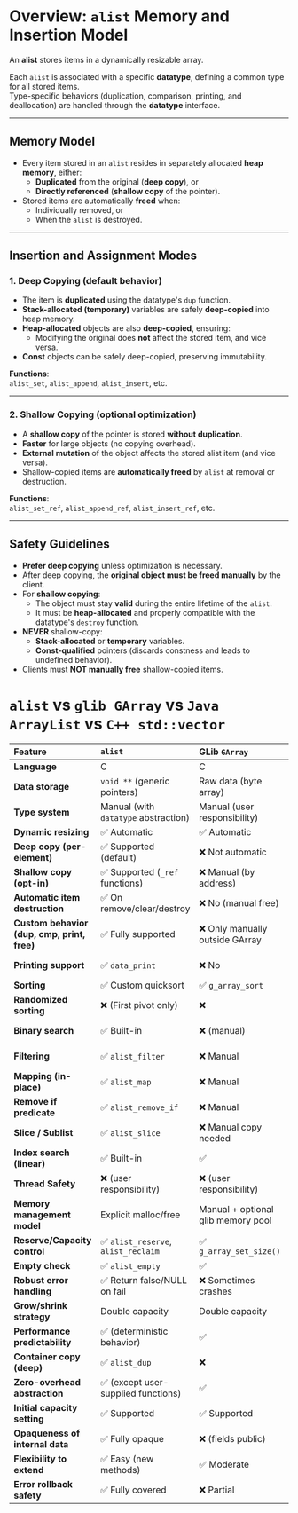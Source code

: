 # Overview: `alist` Memory and Insertion Model

An **alist** stores items in a dynamically resizable array.

Each `alist` is associated with a specific **datatype**, defining a common type for all stored items.  
Type-specific behaviors (duplication, comparison, printing, and deallocation) are handled through the **datatype** interface.

---

## Memory Model

- Every item stored in an `alist` resides in separately allocated **heap memory**, either:
  - **Duplicated** from the original (**deep copy**), or
  - **Directly referenced** (**shallow copy** of the pointer).
- Stored items are automatically **freed** when:
  - Individually removed, or
  - When the `alist` is destroyed.

---

## Insertion and Assignment Modes

### 1. Deep Copying (default behavior)
- The item is **duplicated** using the datatype's `dup` function.
- **Stack-allocated (temporary)** variables are safely **deep-copied** into heap memory.
- **Heap-allocated** objects are also **deep-copied**, ensuring:
  - Modifying the original does **not** affect the stored item, and vice versa.
- **Const** objects can be safely deep-copied, preserving immutability.

**Functions**:  
`alist_set`, `alist_append`, `alist_insert`, etc.

---

### 2. Shallow Copying (optional optimization)
- A **shallow copy** of the pointer is stored **without duplication**.
- **Faster** for large objects (no copying overhead).
- **External mutation** of the object affects the stored alist item (and vice versa).
- Shallow-copied items are **automatically freed** by `alist` at removal or destruction.

**Functions**:  
`alist_set_ref`, `alist_append_ref`, `alist_insert_ref`, etc.

---

## Safety Guidelines

- **Prefer deep copying** unless optimization is necessary.
- After deep copying, the **original object must be freed manually** by the client.
- For **shallow copying**:
  - The object must stay **valid** during the entire lifetime of the `alist`.
  - It must be **heap-allocated** and properly compatible with the datatype's `destroy` function.
- **NEVER** shallow-copy:
  - **Stack-allocated** or **temporary** variables.
  - **Const-qualified** pointers (discards constness and leads to undefined behavior).
- Clients must **NOT manually free** shallow-copied items.





# `alist` vs `glib GArray` vs `Java ArrayList` vs `C++ std::vector`

| Feature | **`alist`** | **GLib `GArray`** | **Java `ArrayList`** | **C++ `std::vector`** |
|:--------|:----------------|:------------------|:---------------------|:---------------------|
| **Language** | C | C | Java | C++ |
| **Data storage** | `void **` (generic pointers) | Raw data (byte array) | Typed objects | Typed objects (template) |
| **Type system** | Manual (with `datatype` abstraction) | Manual (user responsibility) | Strong, with Generics | Strong, with Templates |
| **Dynamic resizing** | ✅ Automatic | ✅ Automatic | ✅ Automatic | ✅ Automatic |
| **Deep copy (per-element)** | ✅ Supported (default) | ❌ Not automatic | ❌ No (always shallow) | ❌ No (always shallow) |
| **Shallow copy (opt-in)** | ✅ Supported (`_ref` functions) | ❌ Manual (by address) | ✅ Always shallow | ✅ Always shallow |
| **Automatic item destruction** | ✅ On remove/clear/destroy | ❌ No (manual free) | ❌ (GC handles) | ✅ (via RAII if smart pointers) |
| **Custom behavior (dup, cmp, print, free)** | ✅ Fully supported | ❌ Only manually outside GArray | ❌ | ❌ |
| **Printing support** | ✅ `data_print` | ❌ No | ✅ `toString()` | ✅ (`operator<<` if user defines) |
| **Sorting** | ✅ Custom quicksort | ✅ `g_array_sort` | ✅ `Collections.sort()` | ✅ `std::sort` |
| **Randomized sorting** | ❌ (First pivot only) | ❌ | ✅ (Timsort) | ✅ (Introsort) |
| **Binary search** | ✅ Built-in | ❌ (manual) | ❌ (manual `Collections.binarySearch()`) | ✅ (`std::binary_search`) |
| **Filtering** | ✅ `alist_filter` | ❌ Manual | ✅ (Streams API) | ✅ (Ranges / Algorithms) |
| **Mapping (in-place)** | ✅ `alist_map` | ❌ Manual | ✅ (Streams API) | ✅ (Algorithms) |
| **Remove if predicate** | ✅ `alist_remove_if` | ❌ Manual | ✅ (removeIf) | ✅ (`std::remove_if`) |
| **Slice / Sublist** | ✅ `alist_slice` | ❌ Manual copy needed | ✅ `subList()` | ✅ (Iterators or `std::span`) |
| **Index search (linear)** | ✅ Built-in | ✅ | ✅ | ✅ |
| **Thread Safety** | ❌ (user responsibility) | ❌ (user responsibility) | ❌ by default | ❌ by default |
| **Memory management model** | Explicit malloc/free | Manual + optional glib memory pool | GC (automatic) | RAII (automatic if smart pointers) |
| **Reserve/Capacity control** | ✅ `alist_reserve`, `alist_reclaim` | ✅ `g_array_set_size()` | ✅ `ensureCapacity()`, `trimToSize()` | ✅ `reserve()`, `shrink_to_fit()` |
| **Empty check** | ✅ `alist_empty` | ✅ | ✅ `isEmpty()` | ✅ `empty()` |
| **Robust error handling** | ✅ Return false/NULL on fail | ❌ Sometimes crashes | ✅ Throws Exception | ✅ Throws Exception |
| **Grow/shrink strategy** | Double capacity | Double capacity | 50% growth (adaptive) | 2x growth (GCC/Clang) |
| **Performance predictability** | ✅ (deterministic behavior) | ✅ | ✅ | ✅ |
| **Container copy (deep)** | ✅ `alist_dup` | ❌ | ✅ `clone()` (shallow copy, deep needs manual) | ✅ Manual copy constructor |
| **Zero-overhead abstraction** | ✅ (except user-supplied functions) | ✅ | ❌ (Java abstraction overhead) | ✅ |
| **Initial capacity setting** | ✅ Supported | ✅ Supported | ✅ Supported | ✅ Supported |
| **Opaqueness of internal data** | ✅ Fully opaque | ❌ (fields public) | ✅ | ✅ |
| **Flexibility to extend** | ✅ Easy (new methods) | ✅ Moderate | ❌ Hard (standard library) | ✅ Easy (extend templates) |
| **Error rollback safety** | ✅ Fully covered | ❌ Partial | ✅ Exception rollback | ✅ Exception rollback |
